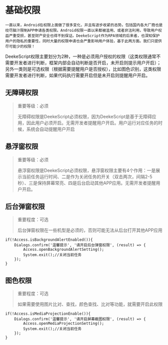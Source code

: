 # 基础权限

`一直以来，Android在权限上面做了很多变化，并且有逐步收紧的态势。包括国内各大厂商也是绞尽脑汁限制APP申请各类权限。Android权限一直以来都被滥用、或者非法利用，导致用户权益严重受损，甚至财产安全也得不到保证。DeekeScript作为RPA领域的后来者，也深知保护用户的隐私的重要性，同时大量的权限申请也会严重影响用户体验，基于此两方面。我们只提供尽可能少的权限！`

DeekeScript权限主要划分为2种，一种是必须用户授权的权限（这类权限通常不需要开发者进行判断，框架内部会自动判断是否开启，未开启则提示用户开启）；另外一类则是可选权限（根据需要提醒用户是否授权），比如图色识别，这类权限需要开发者进行判断，如果代码执行需要开启但是未开启则提醒用户开启。

## 无障碍权限
> 重要等级：必须
>
> 无障碍权限是DeekeScript必须权限，因为DeekeScript是基于无障碍应用，因此用户必须开启。无需开发者提醒用户开启。用户运行对应任务的时候，系统会自动提醒用户开启

## 悬浮窗权限
> 重要等级：必须
>
> 悬浮窗权限是DeekeScript必须权限，悬浮窗权限主要有4个作用：一是展示当前任务运行时间、二是作为关闭任务的开关（双击两次，间隔2-5秒）、三是保持屏幕常亮、四是后台启动其他APP应用。无需开发者提醒用户开启。

## 后台弹窗权限
> 重要程度：可选
>
> 后台弹窗权限在一些机型是必须的，否则可能无法从后台打开其他APP应用

```
if(!Access.isBackgroundAlertEnabled()){
    Dialogs.confirm('温馨提示', '请开启后台弹窗权限', (result) => {
        Access.openBackgroundAlertSetting();
        System.exit();//关闭当前任务    
    });
}
```

## 图色权限
> 重要程度：可选
>
> 如果需要使用图片比对、查找，颜色查找、比对等功能，就需要开启此权限

```
if(!Access.isMediaProjectionEnable()){
    Dialogs.confirm('温馨提示', '请开启屏幕截图权限', (result) => {
        Access.openMediaProjectionSetting();
        System.exit();//关闭当前任务    
    });
}
```
